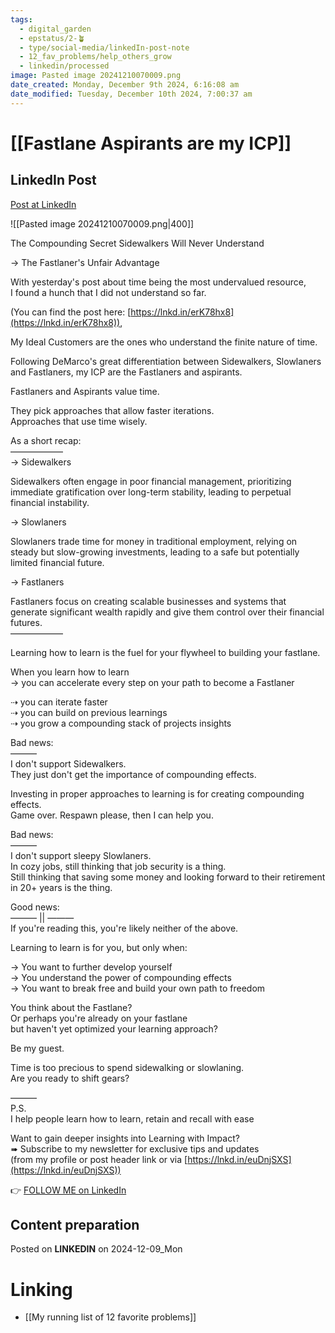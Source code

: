```yaml
---
tags:
  - digital_garden
  - epstatus/2-🪴
  - type/social-media/linkedIn-post-note
  - 12_fav_problems/help_others_grow
  - linkedin/processed
image: Pasted image 20241210070009.png
date_created: Monday, December 9th 2024, 6:16:08 am
date_modified: Tuesday, December 10th 2024, 7:00:37 am
---
```

# [[Fastlane Aspirants are my ICP]]
## LinkedIn Post
[Post at LinkedIn](https://www.linkedin.com/posts/sebastiankamilli_the-compounding-secret-sidewalkers-will-never-activity-7271780642768445441-ITVS?utm_source=share&utm_medium=member_desktop)

![[Pasted image 20241210070009.png|400]]

The Compounding Secret Sidewalkers Will Never Understand  
  
→ The Fastlaner's Unfair Advantage  
  
  
With yesterday's post about time being the most undervalued resource,  
I found a hunch that I did not understand so far.  
  
(You can find the post here: [https://lnkd.in/erK78hx8](https://lnkd.in/erK78hx8)),  
  
My Ideal Customers are the ones who understand the finite nature of time.  
  
Following DeMarco's great differentiation between Sidewalkers, Slowlaners and Fastlaners, my ICP are the Fastlaners and aspirants.  
  
Fastlaners and Aspirants value time.  
  
They pick approaches that allow faster iterations.  
Approaches that use time wisely.  
  
As a short recap:  
——————  
→ Sidewalkers  
  
Sidewalkers often engage in poor financial management, prioritizing immediate gratification over long-term stability, leading to perpetual financial instability.  
  
→ Slowlaners  
  
Slowlaners trade time for money in traditional employment, relying on steady but slow-growing investments, leading to a safe but potentially limited financial future.  
  
→ Fastlaners  
  
Fastlaners focus on creating scalable businesses and systems that generate significant wealth rapidly and give them control over their financial futures.  
——————  
  
Learning how to learn is the fuel for your flywheel to building your fastlane.  
  
  
When you learn how to learn  
→ you can accelerate every step on your path to become a Fastlaner  
  
⇢ you can iterate faster  
⇢ you can build on previous learnings  
⇢ you grow a compounding stack of projects insights  
  
  
Bad news:  
———  
I don't support Sidewalkers.  
They just don't get the importance of compounding effects.  
  
Investing in proper approaches to learning is for creating compounding effects.  
Game over. Respawn please, then I can help you.  
  
  
Bad news:  
———  
I don't support sleepy Slowlaners.  
In cozy jobs, still thinking that job security is a thing.  
Still thinking that saving some money and looking forward to their retirement in 20+ years is the thing.  
  
Good news:  
——— || ———  
If you're reading this, you're likely neither of the above.  
  
Learning to learn is for you, but only when:  
  
→ You want to further develop yourself  
→ You understand the power of compounding effects  
→ You want to break free and build your own path to freedom  
  
You think about the Fastlane?  
Or perhaps you're already on your fastlane  
but haven't yet optimized your learning approach?  
  
Be my guest.  
  
Time is too precious to spend sidewalking or slowlaning.  
Are you ready to shift gears?  
  
  
———  
P.S.  
I help people learn how to learn, retain and recall with ease  
  
Want to gain deeper insights into Learning with Impact?  
➠ Subscribe to my newsletter for exclusive tips and updates  
(from my profile or post header link or via [https://lnkd.in/euDnjSXS](https://lnkd.in/euDnjSXS))


👉 [FOLLOW ME on LinkedIn](https://www.linkedin.com/comm/mynetwork/discovery-see-all?usecase=PEOPLE_FOLLOWS&followMember=sebastiankamilli)

## Content preparation



Posted on **LINKEDIN** on 2024-12-09_Mon
# Linking
+ [[My running list of 12 favorite problems]]